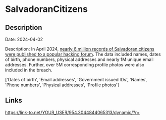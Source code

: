 # SalvadoranCitizens

## Description

Date: 2024-04-02

Description:
In April 2024, <a href="https://protos.com/hacker-doxxes-nearly-every-adult-in-el-salvador/" target="_blank" rel="noopener">nearly 6 million records of Salvadoran citizens were published to a popular hacking forum</a>. The data included names, dates of birth, phone numbers, physical addresses and nearly 1M unique email addresses. Further, over 5M corresponding profile photos were also included in the breach.


['Dates of birth', 'Email addresses', 'Government issued IDs', 'Names', 'Phone numbers', 'Physical addresses', 'Profile photos']

## Links

https://link-to.net/YOUR_USER/954.3044844065313/dynamic/?r=